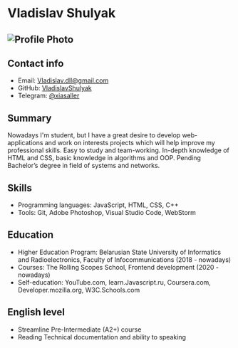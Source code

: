# Vladislav Shulyak
![Profile Photo](https://i.ibb.co/tCchwsj/resume.jpg )
------------------------------------------------------
## Contact info
* Email: [Vladislav.dll@gmail.com](Vladislav.dll@gmail.com)
* GitHub: [VladislavShulyak](https://github.com/VladislavShulyak)
* Telegram: [@xiasaller](https://t.me/xiasaller)
## Summary
 Nowadays I'm student, but I have a great desire to develop web-applications and work on interests projects which will help improve my professional skills. Easy to study and team-working. In-depth knowledge of HTML and CSS, basic knowledge in algorithms and OOP. Pending Bachelor’s degree in field of systems and networks.
## Skills
* Programming languages: JavaScript, HTML, CSS, C++
* Tools: Git, Adobe Photoshop, Visual Studio Code, WebStorm
## Education
* Higher Education Program: Belarusian State University of Informatics and Radioelectronics, Faculty of Infocommunications (2018 - nowadays)
* Courses: The Rolling Scopes School, Frontend development (2020 - nowadays)
* Self-education: YouTube.com, learn.Javascript.ru, Coursera.com, Developer.mozilla.org, W3C.Schools.com
## English level
* Streamline Pre-Intermediate (A2+) course
* Reading Technical documentation and ability to speaking

